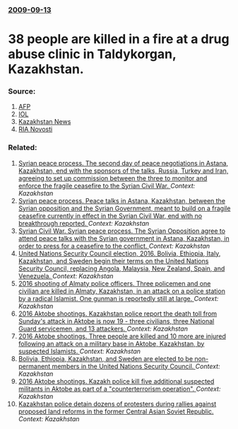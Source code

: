 ### [2009-09-13](/news/2009/09/13/index.md)

#  38 people are killed in a fire at a drug abuse clinic in Taldykorgan, Kazakhstan. 




### Source:

1. [AFP](http://www.google.com/hostednews/afp/article/ALeqM5hrJljl18Zvn6do8KN-NfJpBHUNXQ)
2. [IOL](http://www.int.iol.co.za/index.php?set_id=1&click_id=3&art_id=nw20090913090501360C548940)
3. [Kazakhstan News](http://www.kazakhstannews.net/story/542546)
4. [RIA Novosti](http://en.rian.ru/exsoviet/20090913/156110641.html)

### Related:

1. [Syrian peace process. The second day of peace negotiations in Astana, Kazakhstan, end with the sponsors of the talks, Russia, Turkey and Iran, agreeing to set up commission between the three to monitor and enforce the fragile ceasefire to the Syrian Civil War. ](/news/2017/01/24/syrian-peace-process-the-second-day-of-peace-negotiations-in-astana-kazakhstan-end-with-the-sponsors-of-the-talks-russia-turkey-and-ira.md) _Context: Kazakhstan_
2. [Syrian peace process. Peace talks in Astana, Kazakhstan, between the Syrian opposition and the Syrian Government, meant to build on a fragile ceasefire currently in effect in the Syrian Civil War, end with no breakthrough reported. ](/news/2017/01/23/syrian-peace-process-peace-talks-in-astana-kazakhstan-between-the-syrian-opposition-and-the-syrian-government-meant-to-build-on-a-fragil.md) _Context: Kazakhstan_
3. [Syrian Civil War. Syrian peace process. The Syrian Opposition agree to attend peace talks with the Syrian government in Astana, Kazakhstan, in order to press for a ceasefire to the conflict. ](/news/2017/01/16/syrian-civil-war-syrian-peace-process-the-syrian-opposition-agree-to-attend-peace-talks-with-the-syrian-government-in-astana-kazakhstan.md) _Context: Kazakhstan_
4. [United Nations Security Council election, 2016. Bolivia, Ethiopia, Italy, Kazakhstan, and Sweden begin their terms on the United Nations Security Council, replacing Angola, Malaysia, New Zealand, Spain, and Venezuela. ](/news/2017/01/1/united-nations-security-council-election-2016-bolivia-ethiopia-italy-kazakhstan-and-sweden-begin-their-terms-on-the-united-nations-sec.md) _Context: Kazakhstan_
5. [2016 shooting of Almaty police officers. Three policemen and one civilian are killed in Almaty, Kazakhstan, in an attack on a police station by a radical Islamist. One gunman is reportedly still at large. ](/news/2016/07/18/2016-shooting-of-almaty-police-officers-three-policemen-and-one-civilian-are-killed-in-almaty-kazakhstan-in-an-attack-on-a-police-station.md) _Context: Kazakhstan_
6. [2016 Aktobe shootings. Kazakhstan police report the death toll from Sunday's attack in Aktobe is now 19&nbsp;- three civilians, three National Guard servicemen, and 13 attackers. ](/news/2016/06/7/2016-aktobe-shootings-kazakhstan-police-report-the-death-toll-from-sunday-s-attack-in-aktobe-is-now-19-nbsp-three-civilians-three-nati.md) _Context: Kazakhstan_
7. [ 2016 Aktobe shootings. Three people are killed and 10 more are injured following an attack on a military base in Aktobe, Kazakhstan, by suspected Islamists. ](/news/2016/06/5/2016-aktobe-shootings-three-people-are-killed-and-10-more-are-injured-following-an-attack-on-a-military-base-in-aktobe-kazakhstan-by-sus.md) _Context: Kazakhstan_
8. [Bolivia, Ethiopia, Kazakhstan, and Sweden are elected to be non-permanent members in the United Nations Security Council. ](/news/2016/06/28/bolivia-ethiopia-kazakhstan-and-sweden-are-elected-to-be-non-permanent-members-in-the-united-nations-security-council.md) _Context: Kazakhstan_
9. [2016 Aktobe shootings. Kazakh police kill five additional suspected militants in Aktobe as part of a "counterterrorism operation". ](/news/2016/06/10/2016-aktobe-shootings-kazakh-police-kill-five-additional-suspected-militants-in-aktobe-as-part-of-a-counterterrorism-operation.md) _Context: Kazakhstan_
10. [Kazakhstan police detain dozens of protesters during rallies against proposed land reforms in the former Central Asian Soviet Republic. ](/news/2016/05/21/kazakhstan-police-detain-dozens-of-protesters-during-rallies-against-proposed-land-reforms-in-the-former-central-asian-soviet-republic.md) _Context: Kazakhstan_
